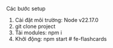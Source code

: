 Các bước setup
1. Cài đặt môi trường: Node v22.17.0
2. git clone project
3. Tải modules: npm i
4. Khởi động: npm start
#   f e - f l a s h c a r d s  
 